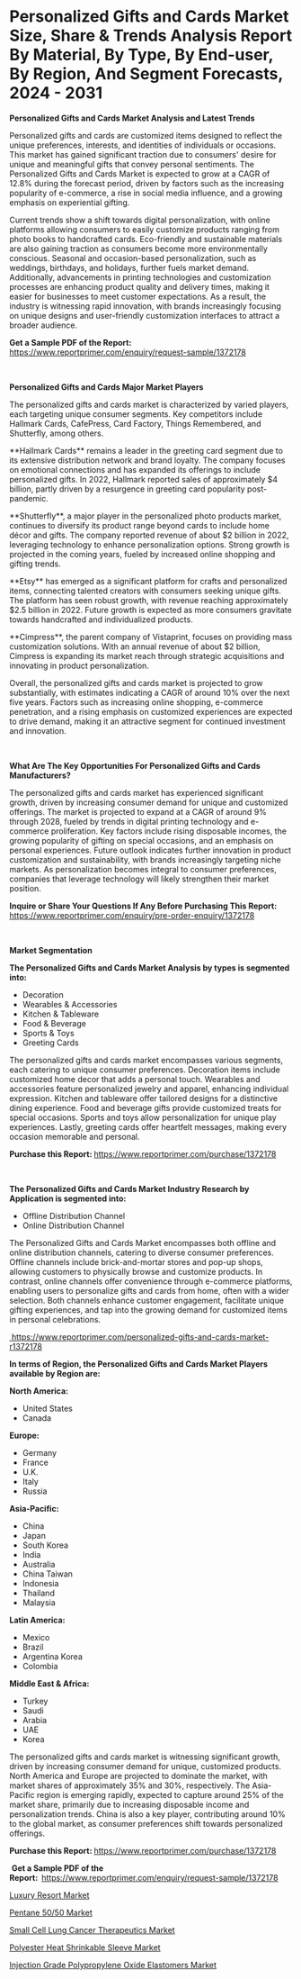 <p><h1>Personalized Gifts and Cards Market Size, Share & Trends Analysis Report By Material, By Type, By End-user, By Region, And Segment Forecasts, 2024 - 2031</h1></p><p><strong>Personalized Gifts and Cards Market Analysis and Latest Trends</strong></p>
<p><p>Personalized gifts and cards are customized items designed to reflect the unique preferences, interests, and identities of individuals or occasions. This market has gained significant traction due to consumers' desire for unique and meaningful gifts that convey personal sentiments. The Personalized Gifts and Cards Market is expected to grow at a CAGR of 12.8% during the forecast period, driven by factors such as the increasing popularity of e-commerce, a rise in social media influence, and a growing emphasis on experiential gifting.</p><p>Current trends show a shift towards digital personalization, with online platforms allowing consumers to easily customize products ranging from photo books to handcrafted cards. Eco-friendly and sustainable materials are also gaining traction as consumers become more environmentally conscious. Seasonal and occasion-based personalization, such as weddings, birthdays, and holidays, further fuels market demand. Additionally, advancements in printing technologies and customization processes are enhancing product quality and delivery times, making it easier for businesses to meet customer expectations. As a result, the industry is witnessing rapid innovation, with brands increasingly focusing on unique designs and user-friendly customization interfaces to attract a broader audience.</p></p>
<p><strong>Get a Sample PDF of the Report:&nbsp;</strong> <a href="https://www.reportprimer.com/enquiry/request-sample/1372178">https://www.reportprimer.com/enquiry/request-sample/1372178</a></p>
<p>&nbsp;</p>
<p><strong>Personalized Gifts and Cards Major Market Players</strong></p>
<p><p>The personalized gifts and cards market is characterized by varied players, each targeting unique consumer segments. Key competitors include Hallmark Cards, CafePress, Card Factory, Things Remembered, and Shutterfly, among others.</p><p>**Hallmark Cards** remains a leader in the greeting card segment due to its extensive distribution network and brand loyalty. The company focuses on emotional connections and has expanded its offerings to include personalized gifts. In 2022, Hallmark reported sales of approximately $4 billion, partly driven by a resurgence in greeting card popularity post-pandemic.</p><p>**Shutterfly**, a major player in the personalized photo products market, continues to diversify its product range beyond cards to include home décor and gifts. The company reported revenue of about $2 billion in 2022, leveraging technology to enhance personalization options. Strong growth is projected in the coming years, fueled by increased online shopping and gifting trends.</p><p>**Etsy** has emerged as a significant platform for crafts and personalized items, connecting talented creators with consumers seeking unique gifts. The platform has seen robust growth, with revenue reaching approximately $2.5 billion in 2022. Future growth is expected as more consumers gravitate towards handcrafted and individualized products.</p><p>**Cimpress**, the parent company of Vistaprint, focuses on providing mass customization solutions. With an annual revenue of about $2 billion, Cimpress is expanding its market reach through strategic acquisitions and innovating in product personalization.</p><p>Overall, the personalized gifts and cards market is projected to grow substantially, with estimates indicating a CAGR of around 10% over the next five years. Factors such as increasing online shopping, e-commerce penetration, and a rising emphasis on customized experiences are expected to drive demand, making it an attractive segment for continued investment and innovation.</p></p>
<p>&nbsp;</p>
<p><strong>What Are The Key Opportunities For Personalized Gifts and Cards Manufacturers?</strong></p>
<p><p>The personalized gifts and cards market has experienced significant growth, driven by increasing consumer demand for unique and customized offerings. The market is projected to expand at a CAGR of around 9% through 2028, fueled by trends in digital printing technology and e-commerce proliferation. Key factors include rising disposable incomes, the growing popularity of gifting on special occasions, and an emphasis on personal experiences. Future outlook indicates further innovation in product customization and sustainability, with brands increasingly targeting niche markets. As personalization becomes integral to consumer preferences, companies that leverage technology will likely strengthen their market position.</p></p>
<p><strong>Inquire or Share Your Questions If Any Before Purchasing This Report:</strong> <a href="https://www.reportprimer.com/enquiry/pre-order-enquiry/1372178">https://www.reportprimer.com/enquiry/pre-order-enquiry/1372178</a></p>
<p>&nbsp;</p>
<p><strong>Market Segmentation</strong></p>
<p><strong>The Personalized Gifts and Cards Market Analysis by types is segmented into:</strong></p>
<p><ul><li>Decoration</li><li>Wearables & Accessories</li><li>Kitchen & Tableware</li><li>Food & Beverage</li><li>Sports & Toys</li><li>Greeting Cards</li></ul></p>
<p><p>The personalized gifts and cards market encompasses various segments, each catering to unique consumer preferences. Decoration items include customized home decor that adds a personal touch. Wearables and accessories feature personalized jewelry and apparel, enhancing individual expression. Kitchen and tableware offer tailored designs for a distinctive dining experience. Food and beverage gifts provide customized treats for special occasions. Sports and toys allow personalization for unique play experiences. Lastly, greeting cards offer heartfelt messages, making every occasion memorable and personal.</p></p>
<p><strong>Purchase this Report:&nbsp;</strong><a href="https://www.reportprimer.com/purchase/1372178">https://www.reportprimer.com/purchase/1372178</a></p>
<p>&nbsp;</p>
<p><strong>The Personalized Gifts and Cards Market Industry Research by Application is segmented into:</strong></p>
<p><ul><li>Offline Distribution Channel</li><li>Online Distribution Channel</li></ul></p>
<p><p>The Personalized Gifts and Cards Market encompasses both offline and online distribution channels, catering to diverse consumer preferences. Offline channels include brick-and-mortar stores and pop-up shops, allowing customers to physically browse and customize products. In contrast, online channels offer convenience through e-commerce platforms, enabling users to personalize gifts and cards from home, often with a wider selection. Both channels enhance customer engagement, facilitate unique gifting experiences, and tap into the growing demand for customized items in personal celebrations.</p></p>
<p><a href="https://www.reportprimer.com/personalized-gifts-and-cards-market-r1372178">&nbsp;https://www.reportprimer.com/personalized-gifts-and-cards-market-r1372178</a></p>
<p><strong>In terms of Region, the Personalized Gifts and Cards Market Players available by Region are:</strong></p>
<p>
    <p> <strong> North America: </strong>
        <ul>
            <li>United States</li>
            <li>Canada</li>
        </ul>
        </p> 
    <p> <strong> Europe: </strong>
        <ul>
            <li>Germany</li>
            <li>France</li>
            <li>U.K.</li>
            <li>Italy</li>
            <li>Russia</li>
        </ul>
        </p> 
    <p> <strong> Asia-Pacific: </strong>
        <ul>
            <li>China</li>
            <li>Japan</li>
            <li>South Korea</li>
            <li>India</li>
            <li>Australia</li>
            <li>China Taiwan</li>
            <li>Indonesia</li>
            <li>Thailand</li>
            <li>Malaysia</li>
        </ul>
        </p> 
    <p> <strong> Latin America: </strong>
        <ul>
            <li>Mexico</li>
            <li>Brazil</li>
            <li>Argentina Korea</li>
            <li>Colombia</li>
        </ul>
        </p> 
    <p> <strong> Middle East & Africa: </strong>
        <ul>
            <li>Turkey</li>
            <li>Saudi</li>
            <li>Arabia</li>
            <li>UAE</li>
            <li>Korea</li>
        </ul>
    </p>
    </p>
<p><p>The personalized gifts and cards market is witnessing significant growth, driven by increasing consumer demand for unique, customized products. North America and Europe are projected to dominate the market, with market shares of approximately 35% and 30%, respectively. The Asia-Pacific region is emerging rapidly, expected to capture around 25% of the market share, primarily due to increasing disposable income and personalization trends. China is also a key player, contributing around 10% to the global market, as consumer preferences shift towards personalized offerings.</p></p>
<p><strong>Purchase this Report: </strong><a href="https://www.reportprimer.com/purchase/1372178">https://www.reportprimer.com/purchase/1372178</a></p>
<p>&nbsp;<strong>Get a Sample PDF of the Report:&nbsp;&nbsp;</strong><a href="https://www.reportprimer.com/enquiry/request-sample/1372178">https://www.reportprimer.com/enquiry/request-sample/1372178</a></p>
<p><strong></strong></p>
<p><p><a href="https://www.linkedin.com/pulse/luxury-resort-market-overview-regional-outlook-competitive-strategies-mjsrc">Luxury Resort Market</a></p><p><a href="https://medium.com/@burtruozzos0f/insights-into-pentane-50-50-market-share-and-competitive-landscape-for-period-from-2024-to-2031-4998038dbef9?postPublishedType=repub">Pentane 50/50 Market</a></p><p><a href="https://www.linkedin.com/pulse/driving-market-forces-small-cell-lung-cancer-therapeutics-trends-kdnmc">Small Cell Lung Cancer Therapeutics Market</a></p><p><a href="https://issuu.com/reportprime-2/docs/polyester-heat-shrinkable-sleeve-ma_873782a1ad4058">Polyester Heat Shrinkable Sleeve Market</a></p><p><a href="https://issuu.com/reportprime-2/docs/injection-grade-polypropylene-oxide_ba4b45b16b669b">Injection Grade Polypropylene Oxide Elastomers Market</a></p></p>